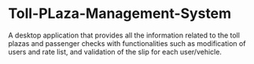 # Toll-PLaza-Management-System
A desktop application that provides all the information related to the toll plazas and passenger checks with functionalities such as modification of users and rate list, and validation of the slip for each user/vehicle.
